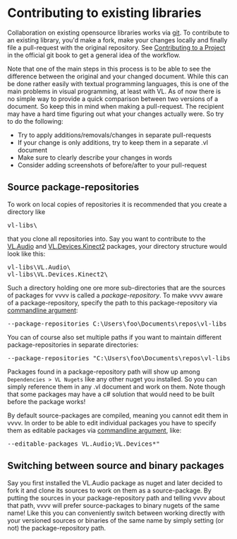 # Contributing to existing libraries

Collaboration on existing opensource libraries works via [git](https://git-scm.com). To contribute to an existing library, you'd make a fork, make your changes locally and finally file a pull-request with the original repository. See [Contributing to a Project](https://git-scm.com/book/en/v2/GitHub-Contributing-to-a-Project) in the official git book to get a general idea of the workflow.

Note that one of the main steps in this process is to be able to see the difference between the original and your changed document. While this can be done rather easily with textual programming languages, this is one of the main problems in visual programming, at least with VL. As of now there is no simple way to provide a quick comparison between two versions of a document. So keep this in mind when making a pull-request. The recipient may have a hard time figuring out what your changes actually were. So try to do the following:

* Try to apply additions/removals/changes in separate pull-requests
* If your change is only additions, try to keep them in a separate .vl document
* Make sure to clearly describe your changes in words
* Consider adding screenshots of before/after to your pull-request

## Source package-repositories

To work on local copies of repositories it is recommended that you create a directory like

<pre>
vl-libs\
</pre>

that you clone all repositories into. Say you want to contribute to the [VL.Audio](https://github.com/vvvv/VL.Audio) and [VL.Devices.Kinect2](https://github.com/vvvv/VL.Devices.Kinect2) packages, your directory structure would look like this:

<pre>
vl-libs\VL.Audio\
vl-libs\VL.Devices.Kinect2\
</pre>

Such a directory holding one ore more sub-directories that are the sources of packages for vvvv is called a *package-repository*. To make vvvv aware of a package-repository, specify the path to this package-repository via [commandline argument](../hde/commandline-arguments.md):

<pre>
--package-repositories C:\Users\foo\Documents\repos\vl-libs
</pre>

You can of course also set multiple paths if you want to maintain different package-repositories in separate directories:

<pre>
--package-repositories "C:\Users\foo\Documents\repos\vl-libs;C:\Users\foo\Documents\repos\vl-libs2"
</pre>

Packages found in a package-repository path will show up among `Dependencies > VL Nugets` like any other nuget you installed. So you can simply reference them in any .vl document and work on them. Note though that some packages may have a c# solution that would need to be built before the package works!

By default source-packages are compiled, meaning you cannot edit them in vvvv. In order to be able to edit individual packages you have to specify them as editable packages via [commandline argument](../hde/commandline-arguments.md), like:

<pre>
--editable-packages VL.Audio;VL.Devices*"
</pre>

## Switching between source and binary packages

Say you first installed the VL.Audio package as nuget and later decided to fork it and clone its sources to work on them as a source-package. By putting the sources in your package-repository path and telling vvvv about that path, vvvv will prefer source-packages to  binary nugets of the same name! Like this you can conveniently switch between working directly with your versioned sources or binaries of the same name by simply setting (or not) the package-repository path.
